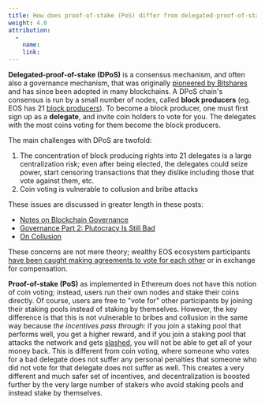 ```yaml
---
title: How does proof-of-stake (PoS) differ from delegated-proof-of-stake (DPoS) used in other blockchain projects?
weight: 4.0
attribution:
  -
    name:
    link:
---
```


**Delegated-proof-of-stake (DPoS)** is a consensus mechanism, and often also a governance mechanism, that was originally [pioneered by Bitshares](https://how.bitshares.works/en/master/technology/dpos.html) and has since been adopted in many blockchains. A DPoS chain's consensus is run by a small number of nodes, called **block producers** (eg. EOS has 21 [block producers](https://coincentral.com/what-is-an-eos-delegate/)). To become a block producer, one must first sign up as a **delegate**, and invite coin holders to vote for you. The delegates with the most coins voting for them become the block producers.

The main challenges with DPoS are twofold:

1. The concentration of block producing rights into 21 delegates is a large centralization risk; even after being elected, the delegates could seize power, start censoring transactions that they dislike including those that vote against them, etc.
2. Coin voting is vulnerable to collusion and bribe attacks

These issues are discussed in greater length in these posts:

* [Notes on Blockchain Governance](https://vitalik.ca/general/2017/12/17/voting.html)
* [Governance Part 2: Plutocracy Is Still Bad](https://vitalik.ca/general/2018/03/28/plutocracy.html)
* [On Collusion](https://vitalik.ca/general/2019/04/03/collusion.html)

These concerns are not mere theory; wealthy EOS ecosystem participants [have been caught making agreements to vote for each other](https://twitter.com/MapleLeafCap/status/1044958643731533825) or in exchange for compensation.

**Proof-of-stake (PoS)** as implemented in Ethereum does not have this notion of coin voting; instead, users run their own nodes and stake their coins directly. Of course, users are free to "vote for" other participants by joining their staking pools instead of staking by themselves. However, the key difference is that this is not vulnerable to bribes and collusion in the same way because _the incentives pass through_: if you join a staking pool that performs well, you get a higher reward, and if you join a staking pool that attacks the network and gets [slashed](https://www.linkedin.com/pulse/slashing-penalties-explained-2-minutes-ethereum-20-andreas-vlachos?trk=read_related_article-card_title), you will not be able to get all of your money back. This is different from coin voting, where someone who votes for a bad delegate does not suffer any personal penalties that someone who did not vote for that delegate does not suffer as well. This creates a very different and much safer set of incentives, and decentralization is boosted further by the very large number of stakers who avoid staking pools and instead stake by themselves.
